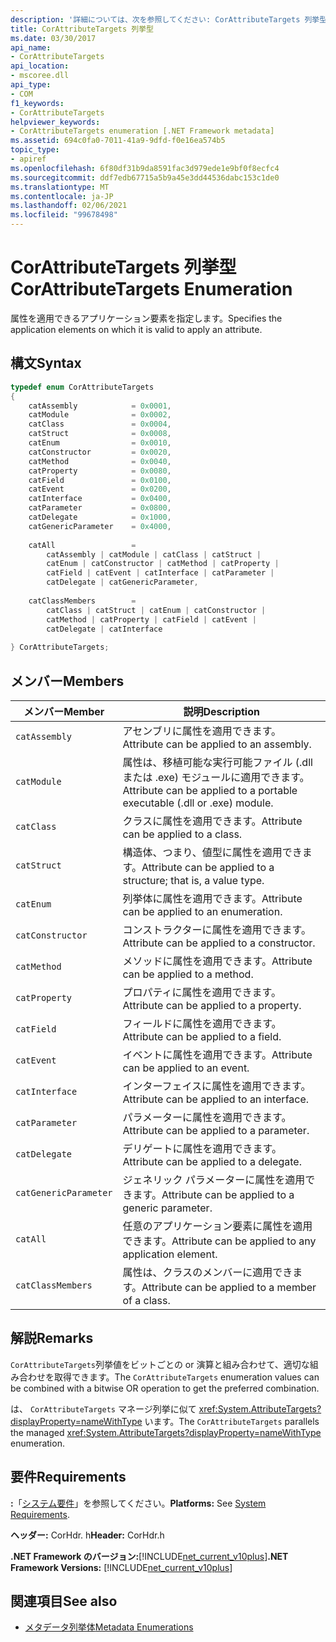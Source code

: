 ```yaml
---
description: '詳細については、次を参照してください: CorAttributeTargets 列挙型'
title: CorAttributeTargets 列挙型
ms.date: 03/30/2017
api_name:
- CorAttributeTargets
api_location:
- mscoree.dll
api_type:
- COM
f1_keywords:
- CorAttributeTargets
helpviewer_keywords:
- CorAttributeTargets enumeration [.NET Framework metadata]
ms.assetid: 694c0fa0-7011-41a9-9dfd-f0e16ea574b5
topic_type:
- apiref
ms.openlocfilehash: 6f80df31b9da8591fac3d979ede1e9bf0f8ecfc4
ms.sourcegitcommit: ddf7edb67715a5b9a45e3dd44536dabc153c1de0
ms.translationtype: MT
ms.contentlocale: ja-JP
ms.lasthandoff: 02/06/2021
ms.locfileid: "99678498"
---
```

# <a name="corattributetargets-enumeration"></a><span data-ttu-id="32bd1-103">CorAttributeTargets 列挙型</span><span class="sxs-lookup"><span data-stu-id="32bd1-103">CorAttributeTargets Enumeration</span></span>

<span data-ttu-id="32bd1-104">属性を適用できるアプリケーション要素を指定します。</span><span class="sxs-lookup"><span data-stu-id="32bd1-104">Specifies the application elements on which it is valid to apply an attribute.</span></span>  
  
## <a name="syntax"></a><span data-ttu-id="32bd1-105">構文</span><span class="sxs-lookup"><span data-stu-id="32bd1-105">Syntax</span></span>  
  
```cpp  
typedef enum CorAttributeTargets  
{  
    catAssembly            = 0x0001,  
    catModule              = 0x0002,  
    catClass               = 0x0004,  
    catStruct              = 0x0008,  
    catEnum                = 0x0010,  
    catConstructor         = 0x0020,  
    catMethod              = 0x0040,  
    catProperty            = 0x0080,  
    catField               = 0x0100,  
    catEvent               = 0x0200,  
    catInterface           = 0x0400,  
    catParameter           = 0x0800,  
    catDelegate            = 0x1000,  
    catGenericParameter    = 0x4000,  
  
    catAll                 =
        catAssembly | catModule | catClass | catStruct |
        catEnum | catConstructor | catMethod | catProperty |
        catField | catEvent | catInterface | catParameter |
        catDelegate | catGenericParameter,  
  
    catClassMembers        =
        catClass | catStruct | catEnum | catConstructor |
        catMethod | catProperty | catField | catEvent |
        catDelegate | catInterface  
  
} CorAttributeTargets;  
```  
  
## <a name="members"></a><span data-ttu-id="32bd1-106">メンバー</span><span class="sxs-lookup"><span data-stu-id="32bd1-106">Members</span></span>  
  
|<span data-ttu-id="32bd1-107">メンバー</span><span class="sxs-lookup"><span data-stu-id="32bd1-107">Member</span></span>|<span data-ttu-id="32bd1-108">説明</span><span class="sxs-lookup"><span data-stu-id="32bd1-108">Description</span></span>|  
|------------|-----------------|  
|`catAssembly`|<span data-ttu-id="32bd1-109">アセンブリに属性を適用できます。</span><span class="sxs-lookup"><span data-stu-id="32bd1-109">Attribute can be applied to an assembly.</span></span>|  
|`catModule`|<span data-ttu-id="32bd1-110">属性は、移植可能な実行可能ファイル (.dll または .exe) モジュールに適用できます。</span><span class="sxs-lookup"><span data-stu-id="32bd1-110">Attribute can be applied to a portable executable (.dll or .exe) module.</span></span>|  
|`catClass`|<span data-ttu-id="32bd1-111">クラスに属性を適用できます。</span><span class="sxs-lookup"><span data-stu-id="32bd1-111">Attribute can be applied to a class.</span></span>|  
|`catStruct`|<span data-ttu-id="32bd1-112">構造体、つまり、値型に属性を適用できます。</span><span class="sxs-lookup"><span data-stu-id="32bd1-112">Attribute can be applied to a structure; that is, a value type.</span></span>|  
|`catEnum`|<span data-ttu-id="32bd1-113">列挙体に属性を適用できます。</span><span class="sxs-lookup"><span data-stu-id="32bd1-113">Attribute can be applied to an enumeration.</span></span>|  
|`catConstructor`|<span data-ttu-id="32bd1-114">コンストラクターに属性を適用できます。</span><span class="sxs-lookup"><span data-stu-id="32bd1-114">Attribute can be applied to a constructor.</span></span>|  
|`catMethod`|<span data-ttu-id="32bd1-115">メソッドに属性を適用できます。</span><span class="sxs-lookup"><span data-stu-id="32bd1-115">Attribute can be applied to a method.</span></span>|  
|`catProperty`|<span data-ttu-id="32bd1-116">プロパティに属性を適用できます。</span><span class="sxs-lookup"><span data-stu-id="32bd1-116">Attribute can be applied to a property.</span></span>|  
|`catField`|<span data-ttu-id="32bd1-117">フィールドに属性を適用できます。</span><span class="sxs-lookup"><span data-stu-id="32bd1-117">Attribute can be applied to a field.</span></span>|  
|`catEvent`|<span data-ttu-id="32bd1-118">イベントに属性を適用できます。</span><span class="sxs-lookup"><span data-stu-id="32bd1-118">Attribute can be applied to an event.</span></span>|  
|`catInterface`|<span data-ttu-id="32bd1-119">インターフェイスに属性を適用できます。</span><span class="sxs-lookup"><span data-stu-id="32bd1-119">Attribute can be applied to an interface.</span></span>|  
|`catParameter`|<span data-ttu-id="32bd1-120">パラメーターに属性を適用できます。</span><span class="sxs-lookup"><span data-stu-id="32bd1-120">Attribute can be applied to a parameter.</span></span>|  
|`catDelegate`|<span data-ttu-id="32bd1-121">デリゲートに属性を適用できます。</span><span class="sxs-lookup"><span data-stu-id="32bd1-121">Attribute can be applied to a delegate.</span></span>|  
|`catGenericParameter`|<span data-ttu-id="32bd1-122">ジェネリック パラメーターに属性を適用できます。</span><span class="sxs-lookup"><span data-stu-id="32bd1-122">Attribute can be applied to a generic parameter.</span></span>|  
|`catAll`|<span data-ttu-id="32bd1-123">任意のアプリケーション要素に属性を適用できます。</span><span class="sxs-lookup"><span data-stu-id="32bd1-123">Attribute can be applied to any application element.</span></span>|  
|`catClassMembers`|<span data-ttu-id="32bd1-124">属性は、クラスのメンバーに適用できます。</span><span class="sxs-lookup"><span data-stu-id="32bd1-124">Attribute can be applied to a member of a class.</span></span>|  
  
## <a name="remarks"></a><span data-ttu-id="32bd1-125">解説</span><span class="sxs-lookup"><span data-stu-id="32bd1-125">Remarks</span></span>  

 <span data-ttu-id="32bd1-126">`CorAttributeTargets`列挙値をビットごとの or 演算と組み合わせて、適切な組み合わせを取得できます。</span><span class="sxs-lookup"><span data-stu-id="32bd1-126">The `CorAttributeTargets` enumeration values can be combined with a bitwise OR operation to get the preferred combination.</span></span>  
  
 <span data-ttu-id="32bd1-127">は、 `CorAttributeTargets` マネージ列挙に似て <xref:System.AttributeTargets?displayProperty=nameWithType> います。</span><span class="sxs-lookup"><span data-stu-id="32bd1-127">The `CorAttributeTargets` parallels the managed <xref:System.AttributeTargets?displayProperty=nameWithType> enumeration.</span></span>  
  
## <a name="requirements"></a><span data-ttu-id="32bd1-128">要件</span><span class="sxs-lookup"><span data-stu-id="32bd1-128">Requirements</span></span>  

 <span data-ttu-id="32bd1-129">**:**「[システム要件](../../get-started/system-requirements.md)」を参照してください。</span><span class="sxs-lookup"><span data-stu-id="32bd1-129">**Platforms:** See [System Requirements](../../get-started/system-requirements.md).</span></span>  
  
 <span data-ttu-id="32bd1-130">**ヘッダー:** CorHdr. h</span><span class="sxs-lookup"><span data-stu-id="32bd1-130">**Header:** CorHdr.h</span></span>  
  
 <span data-ttu-id="32bd1-131">**.NET Framework のバージョン:**[!INCLUDE[net_current_v10plus](../../../../includes/net-current-v10plus-md.md)]</span><span class="sxs-lookup"><span data-stu-id="32bd1-131">**.NET Framework Versions:** [!INCLUDE[net_current_v10plus](../../../../includes/net-current-v10plus-md.md)]</span></span>  
  
## <a name="see-also"></a><span data-ttu-id="32bd1-132">関連項目</span><span class="sxs-lookup"><span data-stu-id="32bd1-132">See also</span></span>

- [<span data-ttu-id="32bd1-133">メタデータ列挙体</span><span class="sxs-lookup"><span data-stu-id="32bd1-133">Metadata Enumerations</span></span>](metadata-enumerations.md)

